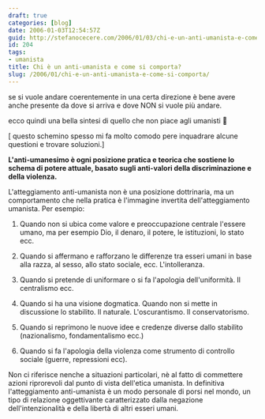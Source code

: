 ```yaml
---
draft: true
categories: [blog]
date: 2006-01-03T12:54:57Z
guid: http://stefanocecere.com/2006/01/03/chi-e-un-anti-umanista-e-come-si-comporta/
id: 204
tags:
- umanista
title: Chi è un anti-umanista e come si comporta?
slug: /2006/01/chi-e-un-anti-umanista-e-come-si-comporta/
---
```


<img src='/wp-content/cattivi.jpeg' alt='' align='left' />se si vuole andare coerentemente in una certa direzione è bene avere anche presente da dove si arriva e dove NON si vuole più andare.
  
ecco quindi una bella sintesi di quello che non piace agli umanisti 🙂
  
[ questo schemino spesso mi fa molto comodo pere inquadrare alcune questioni e trovare soluzioni.]

**L'anti-umanesimo è ogni posizione pratica e teorica che sostiene lo schema di potere attuale, basato sugli anti-valori della discriminazione e della violenza.**
  
L'atteggiamento anti-umanista non è una posizione dottrinaria, ma un comportamento che nella pratica è l'immagine invertita dell'atteggiamento umanista. Per esempio:

1. Quando non si ubica come valore e preoccupazione centrale l'essere umano, ma per esempio Dio, il denaro, il potere, le istituzioni, lo stato ecc.

2. Quando si affermano e rafforzano le differenze tra esseri umani in base alla razza, al sesso, allo stato sociale, ecc. L'intolleranza.

3. Quando si pretende di uniformare o si fa l'apologia dell'uniformità. Il centralismo ecc.

4. Quando si ha una visione dogmatica. Quando non si mette in discussione lo stabilito. Il naturale. L'oscurantismo. Il conservatorismo.

5. Quando si reprimono le nuove idee e credenze diverse dallo stabilito (nazionalismo, fondamentalismo ecc.)

6. Quando si fa l'apologia della violenza come strumento di controllo sociale (guerre, repressioni ecc).

Non ci riferisce nenche a situazioni particolari, nè al fatto di commettere azioni riprorevoli dal punto di vista dell'etica umanista. In definitiva l'atteggiamento anti-umanista è un modo personale di porsi nel mondo, un tipo di relazione oggettivante caratterizzato dalla negazione dell'intenzionalità e della libertà di altri esseri umani.